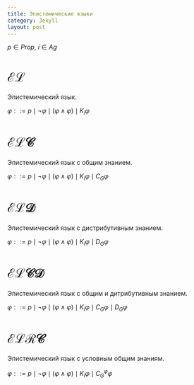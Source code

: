 ```yaml
---
title: Эпистемические языки
category: Jekyll
layout: post
---
```


$p \in Prop$, $i \in Ag$

# $\mathcal{EL}$ 

Эпистемический язык.

$\varphi::= p \mid \neg \varphi \mid (\varphi \wedge \varphi) \mid K_i \varphi$

#  $\mathcal{ELC}$ 

Эпистемический язык с общим знанием.

$\varphi::= p \mid \neg \varphi \mid (\varphi \wedge \varphi) \mid K_i \varphi \mid С_G \varphi$

# $\mathcal{ELD}$ 

Эпистемический язык с дистрибутивным знанием.

$\varphi::= p \mid \neg \varphi \mid (\varphi \wedge \varphi) \mid K_i \varphi \mid D_G \varphi$

# $\mathcal{ELCD}$ 

Эпистемический язык с общим и дитрибутивным знанием. 

$\varphi::= p \mid \neg \varphi \mid (\varphi \wedge \varphi) \mid K_i \varphi \mid С_G \varphi \mid D_G \varphi$

# $\mathcal{ELRC}$ 

Эпистемический язык с условным общим знаниям. 

$\varphi::= p \mid \neg \varphi \mid (\varphi \wedge \varphi) \mid K_i \varphi \mid С^{\varphi}_G \varphi$
